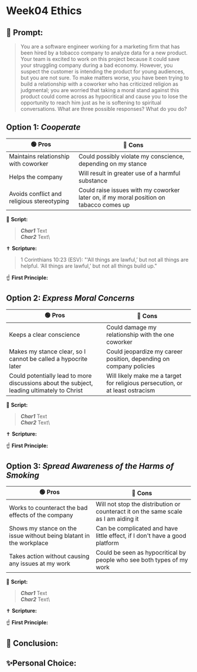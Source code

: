 # Week04 Ethics
## 🤔 Prompt:
> You are a software engineer working for a marketing firm that has been hired by a tobacco company to analyze data for a new product. Your team is excited to work on this project because it could save your struggling company during a bad economy. However, you suspect the customer is intending the product for young audiences, but you are not sure. To make matters worse, you have been trying to build a relationship with a coworker who has criticized religion as judgmental; you are worried that taking a moral stand against this product could come across as hypocritical and cause you to lose the opportunity to reach him just as he is softening to spiritual conversations. What are three possible responses? What do you do?

## Option 1: _Cooperate_

| 🟢 Pros      | 🔴 Cons       |
| ------------- | ------------- |
| Maintains relationship with coworker | Could possibly violate my conscience, depending on my stance |
| Helps the company | Will result in greater use of a harmful substance |
| Avoids conflict and religious stereotyping | Could raise issues with my coworker later on, if my moral position on tabacco comes up |


📜 __Script:__
> ___Char1___ Text\
> ___Char2___ Text\

✝ __Scripture:__
> 1 Corinthians 10:23 (ESV): "‘All things are lawful,’ but not all things are helpful. ‘All things are lawful,’ but not all things build up."

☝ __First Principle:__
> 

## Option 2: _Express Moral Concerns_

| 🟢 Pros      | 🔴 Cons       |
| ------------- | ------------- |
| Keeps a clear conscience | Could damage my relationship with the one coworker |
| Makes my stance clear, so I cannot be called a hypocrite later | Could jeopardize my career position, depending on company policies |
| Could potentially lead to more discussions about the subject, leading ultimately to Christ | Will likely make me a target for religious persecution, or at least ostracism |

📜 __Script:__
> ___Char1___ Text\
> ___Char2___ Text\

✝ __Scripture:__
> 

☝ __First Principle:__
> 

## Option 3: _Spread Awareness of the Harms of Smoking_

| 🟢 Pros      | 🔴 Cons       |
| ------------- | ------------- |
| Works to counteract the bad effects of the company | Will not stop the distribution or counteract it on the same scale as I am aiding it |
| Shows my stance on the issue without being blatant in the workplace | Can be complicated and have little effect, if I don't have a good platform |
| Takes action without causing any issues at my work | Could be seen as hypocritical by people who see both types of my work |

📜 __Script:__
> ___Char1___ Text\
> ___Char2___ Text\

✝ __Scripture:__
> 

☝ __First Principle:__
> 

## 🏁 Conclusion:
> 

## ✨Personal Choice:
> 